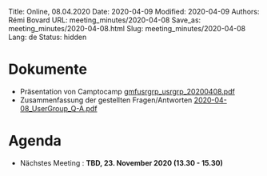 Title: Online, 08.04.2020
Date: 2020-04-09
Modified: 2020-04-09
Authors: Rémi Bovard
URL: meeting_minutes/2020-04-08
Save_as: meeting_minutes/2020-04-08.html
Slug: meeting_minutes/2020-04-08
Lang: de
Status: hidden

# Dokumente

* Präsentation von Camptocamp [gmfusrgrp_usrgrp_20200408.pdf]({filename}/documents/meetings/2020-04-08/gmfusrgrp_usrgrp_20200408.pdf)
* Zusammenfassung der gestellten Fragen/Antworten [2020-04-08_UserGroup_Q-A.pdf]({filename}/documents/meetings/2020-04-08/2020-04-08_UserGroup_Q-A.pdf)

# Agenda

* Nächstes Meeting : **TBD, 23. November 2020 (13.30 - 15.30)**
